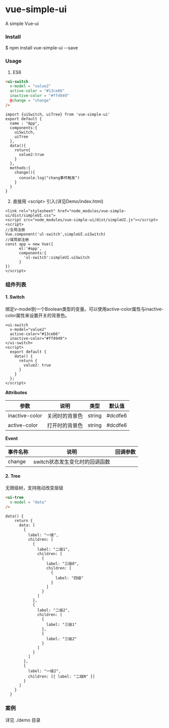 # vue-simple-ui

A simple Vue-ui

### Install
$ npm install vue-simple-ui --save

### Usage
1. ES6
```HTML
<ui-switch 
  v-model = "value2"
  active-color = "#13ce66"
  inactive-color = "#ff4949"
  @change = "change"
/>
```
```JS
import {uiSwitch, uiTree} from 'vue-simple-ui'
export default {
  name : "App",
  components:{
    uiSwitch,
    uiTree
  },
  data(){
    return{
      value2:true
    }
  },
  methods:{
    change(){
      console.log("chang事件触发")
    }
  }
}
```

2. 直接用 &lt;script&gt; 引入(详见Demo/index.html)

```
<link rel="stylesheet" href="node_modules/vue-simple-ui/dist/simpleUI.css">
<script src="node_modules/vue-simple-ui/dist/simpleUI.js"></script>
<script>
//全局注册
Vue.component('ul-switch',simpleUI.uiSwitch)
//或局部注册
const app = new Vue({
      el:'#app',
      components:{
        'ul-switch':simpleUI.uiSwitch
      }
})
</script>
```
### 组件列表

#### 1. Switch
绑定v-model到一个Boolean类型的变量。可以使用active-color属性与inactive-color属性来设置开关的背景色。
```JS
<ui-switch
  v-model="value2"
  active-color="#13ce66"
  inactive-color="#ff4949">
</ui-switch>
<script>
  export default {
    data() {
      return {        
        value2: true
      }
    }
  };
</script>
```
**Attributes**

|参数|说明|类型|默认值|
|---|---|---|---|
|inactive-color|关闭时的背景色|string|#dcdfe6|
|active-color|打开时的背景色|string|#dcdfe6|

**Event**

|事件名称|说明|回调参数|
|---|---|---|
|change|switch状态发生变化时的回调函数||


#### 2. Tree
无限级树，支持拖动改变层级
```HTML
<ui-tree
  v-model = "data"    
/>
```
```JS
data() {
    return {      
      data: [
        {
          label: "一级",
          children: [
            {
              label: "二级1",
              children: [
                {
                  label: "三级0",
                  children: [
                    {
                      label: "四级"
                    }
                  ]
                }
              ]
            },
            {
              label: "二级2",
              children: [
                {
                  label: "三级1"
                },
                {
                  label: "三级2"
                }
              ]
            }
          ]
        },
        {
          label: "一级2",
          children: [{ label: "二级N" }]
        }
      ]
    }
  }
```

### 案例
详见 ./demo 目录
